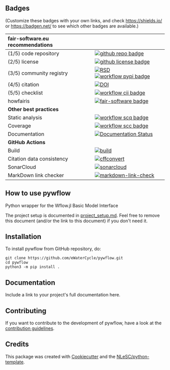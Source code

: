 ## Badges

(Customize these badges with your own links, and check https://shields.io/ or https://badgen.net/ to see which other badges are available.)

| fair-software.eu recommendations | |
| :-- | :--  |
| (1/5) code repository              | [![github repo badge](https://img.shields.io/badge/github-repo-000.svg?logo=github&labelColor=gray&color=blue)](https://github.com/eWaterCycle/pywflow) |
| (2/5) license                      | [![github license badge](https://img.shields.io/github/license/eWaterCycle/pywflow)](https://github.com/eWaterCycle/pywflow) |
| (3/5) community registry           | [![RSD](https://img.shields.io/badge/rsd-pywflow-00a3e3.svg)](https://www.research-software.nl/software/pywflow) [![workflow pypi badge](https://img.shields.io/pypi/v/pywflow.svg?colorB=blue)](https://pypi.python.org/project/pywflow/) |
| (4/5) citation                     | [![DOI](https://zenodo.org/badge/DOI/<replace-with-created-DOI>.svg)](https://doi.org/<replace-with-created-DOI>) |
| (5/5) checklist                    | [![workflow cii badge](https://bestpractices.coreinfrastructure.org/projects/<replace-with-created-project-identifier>/badge)](https://bestpractices.coreinfrastructure.org/projects/<replace-with-created-project-identifier>) |
| howfairis                          | [![fair-software badge](https://img.shields.io/badge/fair--software.eu-%E2%97%8F%20%20%E2%97%8F%20%20%E2%97%8F%20%20%E2%97%8F%20%20%E2%97%8B-yellow)](https://fair-software.eu) |
| **Other best practices**           | &nbsp; |
| Static analysis                    | [![workflow scq badge](https://sonarcloud.io/api/project_badges/measure?project=eWaterCycle_pywflow&metric=alert_status)](https://sonarcloud.io/dashboard?id=eWaterCycle_pywflow) |
| Coverage                           | [![workflow scc badge](https://sonarcloud.io/api/project_badges/measure?project=eWaterCycle_pywflow&metric=coverage)](https://sonarcloud.io/dashboard?id=eWaterCycle_pywflow) |
| Documentation                      | [![Documentation Status](https://readthedocs.org/projects/pywflow/badge/?version=latest)](https://pywflow.readthedocs.io/en/latest/?badge=latest) |
| **GitHub Actions**                 | &nbsp; |
| Build                              | [![build](https://github.com/eWaterCycle/pywflow/actions/workflows/build.yml/badge.svg)](https://github.com/eWaterCycle/pywflow/actions/workflows/build.yml) |
| Citation data consistency               | [![cffconvert](https://github.com/eWaterCycle/pywflow/actions/workflows/cffconvert.yml/badge.svg)](https://github.com/eWaterCycle/pywflow/actions/workflows/cffconvert.yml) |
| SonarCloud                         | [![sonarcloud](https://github.com/eWaterCycle/pywflow/actions/workflows/sonarcloud.yml/badge.svg)](https://github.com/eWaterCycle/pywflow/actions/workflows/sonarcloud.yml) |
| MarkDown link checker              | [![markdown-link-check](https://github.com/eWaterCycle/pywflow/actions/workflows/markdown-link-check.yml/badge.svg)](https://github.com/eWaterCycle/pywflow/actions/workflows/markdown-link-check.yml) |

## How to use pywflow

Python wrapper for the Wflow.jl Basic Model Interface

The project setup is documented in [project_setup.md](project_setup.md). Feel free to remove this document (and/or the link to this document) if you don't need it.

## Installation

To install pywflow from GitHub repository, do:

```console
git clone https://github.com/eWaterCycle/pywflow.git
cd pywflow
python3 -m pip install .
```

## Documentation

Include a link to your project's full documentation here.

## Contributing

If you want to contribute to the development of pywflow,
have a look at the [contribution guidelines](CONTRIBUTING.md).

## Credits

This package was created with [Cookiecutter](https://github.com/audreyr/cookiecutter) and the [NLeSC/python-template](https://github.com/NLeSC/python-template).
